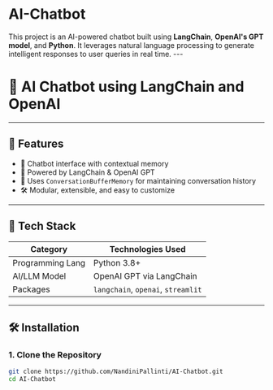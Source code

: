 # AI-Chatbot
This project is an AI-powered chatbot built using **LangChain**, **OpenAI's GPT model**, and **Python**. It leverages natural language processing to generate intelligent responses to user queries in real time.  ---
# 🤖 AI Chatbot using LangChain and OpenAI
---

## 📌 Features

- 💬 Chatbot interface with contextual memory
- 🔗 Powered by LangChain & OpenAI GPT
- 🧠 Uses `ConversationBufferMemory` for maintaining conversation history
- 🛠️ Modular, extensible, and easy to customize

---

## 🚀 Tech Stack

| Category         | Technologies Used                    |
|------------------|--------------------------------------|
| Programming Lang | Python 3.8+                          |
| AI/LLM Model     | OpenAI GPT via LangChain             |
| Packages         | `langchain`, `openai`, `streamlit`   |

---

## 🛠️ Installation

### 1. Clone the Repository

```bash
git clone https://github.com/NandiniPallinti/AI-Chatbot.git
cd AI-Chatbot
